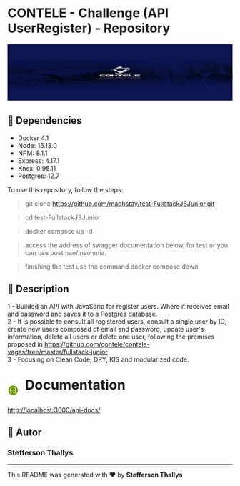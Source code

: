 # CONTELE - Challenge (API UserRegister) - Repository

![CONTELE](./src/assets/contele-logo.jpg)

## :checkered_flag: Dependencies

- Docker 4.1
- Node: 16.13.0
- NPM: 8.1.1
- Express: 4.17.1
- Knex: 0.95.11
- Postgres: 12.7

To use this repository, follow the steps:

> git clone <https://github.com/maphstay/test-FullstackJSJunior.git>

> cd test-FullstackJSJunior

> docker compose up -d

> access the address of swagger documentation below, for test or you can use postman/insomnia.

> finishing the test use the command docker compose down 

## :ledger: Description

1 - Builded an API with JavaScrip for register users. Where it receives email and password and saves it to a Postgres database.<br/>
2 - It is possible to consult all registered users, consult a single user by ID, create new users composed of email and password, update user's information, delete all users or delete one user, following the premises proposed in <https://github.com/contele/contele-vagas/tree/master/fullstack-junior><br/>
3 - Focusing on Clean Code, DRY, KIS and modularized code.

## <p style="font-size:30px; font-weight:bold;"><img style="position:relative; top: 10px" src="./src/assets/swagger-logo.png" height="25" align="center" /> &nbsp;Documentation</p>

<http://localhost:3000/api-docs/>

## :bust_in_silhouette: Autor

### Stefferson Thallys

---

This README was generated with ❤️ by **Stefferson Thallys**
